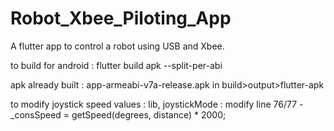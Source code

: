 # Robot_Xbee_Piloting_App

A flutter app to control a robot using USB and Xbee.


to build for android :
    flutter build apk --split-per-abi

apk already built : 
    app-armeabi-v7a-release.apk
    in build>output>flutter-apk


to modify joystick speed values :
    lib, joystickMode :
    modify line 76/77 - _consSpeed = getSpeed(degrees, distance) * 2000;